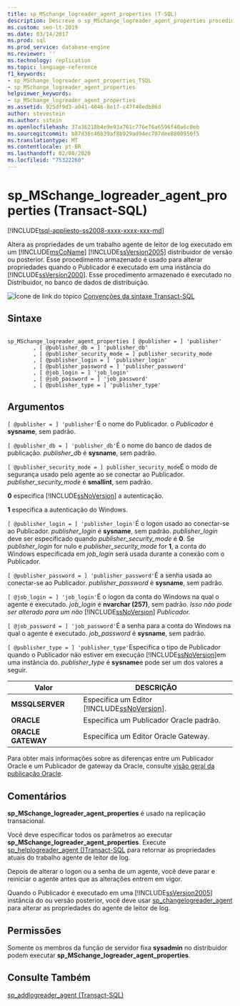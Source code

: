 ```yaml
---
title: sp_MSchange_logreader_agent_properties (T-SQL)
description: Descreve o sp_MSchange_logreader_agent_properties procedimento armazenado usado para alterar as propriedades do Agente de Leitor de Log para uma topologia de Replicação do SQL Server.
ms.custom: seo-lt-2019
ms.date: 03/14/2017
ms.prod: sql
ms.prod_service: database-engine
ms.reviewer: ''
ms.technology: replication
ms.topic: language-reference
f1_keywords:
- sp_MSchange_logreader_agent_properties_TSQL
- sp_MSchange_logreader_agent_properties
helpviewer_keywords:
- sp_MSchange_logreader_agent_properties
ms.assetid: 925df9d3-a041-4046-8e17-c47f40edb86d
author: stevestein
ms.author: sstein
ms.openlocfilehash: 37a36218b4e9e93a761c776e76a6596f40a6c0eb
ms.sourcegitcommit: b87d36c46b39af8b929ad94ec707dee8800950f5
ms.translationtype: MT
ms.contentlocale: pt-BR
ms.lasthandoff: 02/08/2020
ms.locfileid: "75322260"
---
```

# <a name="sp_mschange_logreader_agent_properties-transact-sql"></a>sp_MSchange_logreader_agent_properties (Transact-SQL)
[!INCLUDE[tsql-appliesto-ss2008-xxxx-xxxx-xxx-md](../../includes/tsql-appliesto-ss2008-xxxx-xxxx-xxx-md.md)]

  Altera as propriedades de um trabalho agente de leitor de log executado em um [!INCLUDE[msCoName](../../includes/msconame-md.md)] [!INCLUDE[ssVersion2005](../../includes/ssversion2005-md.md)] distribuidor de versão ou posterior. Esse procedimento armazenado é usado para alterar propriedades quando o Publicador é executado em uma instância do [!INCLUDE[ssVersion2000](../../includes/ssversion2000-md.md)]. Esse procedimento armazenado é executado no Distribuidor, no banco de dados de distribuição.  
  
 ![Ícone de link do tópico](../../database-engine/configure-windows/media/topic-link.gif "Ícone de link do tópico") [Convenções da sintaxe Transact-SQL](../../t-sql/language-elements/transact-sql-syntax-conventions-transact-sql.md)  
  
## <a name="syntax"></a>Sintaxe  
  
```  
  
sp_MSchange_logreader_agent_properties [ @publisher = ] 'publisher'  
        , [ @publisher_db = ] 'publisher_db'  
        , [ @publisher_security_mode = ] publisher_security_mode  
        , [ @publisher_login = ] 'publisher_login'  
        , [ @publisher_password = ] 'publisher_password'   
        , [ @job_login = ] 'job_login'  
        , [ @job_password = ] 'job_password'  
        , [ @publisher_type = ] 'publisher_type'  
```  
  
## <a name="arguments"></a>Argumentos  
`[ @publisher = ] 'publisher'`É o nome do Publicador. o *Publicador* é **sysname**, sem padrão.  
  
`[ @publisher_db = ] 'publisher_db'`É o nome do banco de dados de publicação. *publisher_db* é **sysname**, sem padrão.  
  
`[ @publisher_security_mode = ] publisher_security_mode`É o modo de segurança usado pelo agente ao se conectar ao Publicador. *publisher_security_mode* é **smallint**, sem padrão.  
  
 **0** especifica [!INCLUDE[ssNoVersion](../../includes/ssnoversion-md.md)] a autenticação.  
  
 **1** especifica a autenticação do Windows.  
  
`[ @publisher_login = ] 'publisher_login'`É o logon usado ao conectar-se ao Publicador. *publisher_login* é **sysname**, sem padrão. *publisher_login* deve ser especificado quando *publisher_security_mode* é **0**. Se *publisher_login* for nulo e *publisher_security_mode* for **1**, a conta do Windows especificada em *job_login* será usada durante a conexão com o Publicador.  
  
`[ @publisher_password = ] 'publisher_password'`É a senha usada ao conectar-se ao Publicador. *publisher_password* é **sysname**, sem padrão.  
  
`[ @job_login = ] 'job_login'`É o logon da conta do Windows na qual o agente é executado. *job_login* é **nvarchar (257)**, sem padrão. *Isso não pode ser alterado para um não* [!INCLUDE[ssNoVersion](../../includes/ssnoversion-md.md)] *Publicador.*  
  
`[ @job_password = ] 'job_password'`É a senha para a conta do Windows na qual o agente é executado. *job_password* é **sysname**, sem padrão.  
  
`[ @publisher_type = ] 'publisher_type'`Especifica o tipo de Publicador quando o Publicador não estiver em execução [!INCLUDE[ssNoVersion](../../includes/ssnoversion-md.md)]em uma instância do. *publisher_type* é **sysname**e pode ser um dos valores a seguir.  
  
|Valor|DESCRIÇÃO|  
|-----------|-----------------|  
|**MSSQLSERVER**|Especifica um Editor [!INCLUDE[ssNoVersion](../../includes/ssnoversion-md.md)].|  
|**ORACLE**|Especifica um Publicador Oracle padrão.|  
|**ORACLE GATEWAY**|Especifica um Editor Oracle Gateway.|  
  
 Para obter mais informações sobre as diferenças entre um Publicador Oracle e um Publicador de gateway da Oracle, consulte [visão geral da publicação Oracle](../../relational-databases/replication/non-sql/oracle-publishing-overview.md).  
  
## <a name="remarks"></a>Comentários  
 **sp_MSchange_logreader_agent_properties** é usado na replicação transacional.  
  
 Você deve especificar todos os parâmetros ao executar **sp_MSchange_logreader_agent_properties**. Execute [sp_helplogreader_agent &#40;&#41;Transact-SQL](../../relational-databases/system-stored-procedures/sp-helplogreader-agent-transact-sql.md) para retornar as propriedades atuais do trabalho agente de leitor de log.  
  
 Depois de alterar o logon ou a senha de um agente, você deve parar e reiniciar o agente antes que as alterações entrem em vigor.  
  
 Quando o Publicador é executado em uma [!INCLUDE[ssVersion2005](../../includes/ssversion2005-md.md)] instância do ou versão posterior, você deve usar [sp_changelogreader_agent](../../relational-databases/system-stored-procedures/sp-changelogreader-agent-transact-sql.md) para alterar as propriedades do agente de leitor de log.  
  
## <a name="permissions"></a>Permissões  
 Somente os membros da função de servidor fixa **sysadmin** no distribuidor podem executar **sp_MSchange_logreader_agent_properties**.  
  
## <a name="see-also"></a>Consulte Também  
 [sp_addlogreader_agent &#40;Transact-SQL&#41;](../../relational-databases/system-stored-procedures/sp-addlogreader-agent-transact-sql.md)  
  
  
